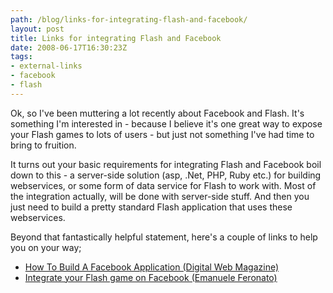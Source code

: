 ```yaml
---
path: /blog/links-for-integrating-flash-and-facebook/
layout: post
title: Links for integrating Flash and Facebook
date: 2008-06-17T16:30:23Z
tags:
- external-links
- facebook
- flash
---
```


Ok, so I've been muttering a lot recently about Facebook and Flash. It's something I'm interested in - because I believe it's one great way to expose your Flash games to lots of users - but just not something I've had time to bring to fruition.

It turns out your basic requirements for integrating Flash and Facebook boil down to this - a server-side solution (asp, .Net, PHP, Ruby etc.) for building webservices, or some form of data service for Flash to work with. Most of the integration actually, will be done with server-side stuff. And then you just need to build a pretty standard Flash application that uses these webservices.

Beyond that fantastically helpful statement, here's a couple of links to help you on your way;

*   [How To Build A Facebook Application (Digital Web Magazine)](http://www.digital-web.com/articles/building_facebook_applications/)
*   [Integrate your Flash game on Facebook (Emanuele Feronato)](http://www.emanueleferonato.com/2008/05/30/integrate-your-flash-game-on-facebook/)